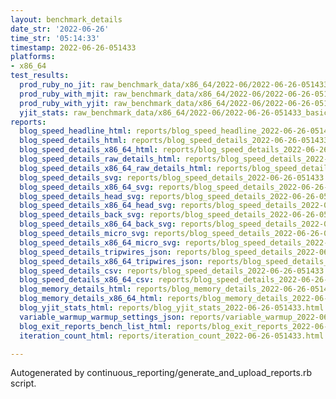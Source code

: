 ```yaml
---
layout: benchmark_details
date_str: '2022-06-26'
time_str: '05:14:33'
timestamp: 2022-06-26-051433
platforms:
- x86_64
test_results:
  prod_ruby_no_jit: raw_benchmark_data/x86_64/2022-06/2022-06-26-051433_basic_benchmark_prod_ruby_no_jit.json
  prod_ruby_with_mjit: raw_benchmark_data/x86_64/2022-06/2022-06-26-051433_basic_benchmark_prod_ruby_with_mjit.json
  prod_ruby_with_yjit: raw_benchmark_data/x86_64/2022-06/2022-06-26-051433_basic_benchmark_prod_ruby_with_yjit.json
  yjit_stats: raw_benchmark_data/x86_64/2022-06/2022-06-26-051433_basic_benchmark_yjit_stats.json
reports:
  blog_speed_headline_html: reports/blog_speed_headline_2022-06-26-051433.html
  blog_speed_details_html: reports/blog_speed_details_2022-06-26-051433.html
  blog_speed_details_x86_64_html: reports/blog_speed_details_2022-06-26-051433.x86_64.html
  blog_speed_details_raw_details_html: reports/blog_speed_details_2022-06-26-051433.raw_details.html
  blog_speed_details_x86_64_raw_details_html: reports/blog_speed_details_2022-06-26-051433.x86_64.raw_details.html
  blog_speed_details_svg: reports/blog_speed_details_2022-06-26-051433.svg
  blog_speed_details_x86_64_svg: reports/blog_speed_details_2022-06-26-051433.x86_64.svg
  blog_speed_details_head_svg: reports/blog_speed_details_2022-06-26-051433.head.svg
  blog_speed_details_x86_64_head_svg: reports/blog_speed_details_2022-06-26-051433.x86_64.head.svg
  blog_speed_details_back_svg: reports/blog_speed_details_2022-06-26-051433.back.svg
  blog_speed_details_x86_64_back_svg: reports/blog_speed_details_2022-06-26-051433.x86_64.back.svg
  blog_speed_details_micro_svg: reports/blog_speed_details_2022-06-26-051433.micro.svg
  blog_speed_details_x86_64_micro_svg: reports/blog_speed_details_2022-06-26-051433.x86_64.micro.svg
  blog_speed_details_tripwires_json: reports/blog_speed_details_2022-06-26-051433.tripwires.json
  blog_speed_details_x86_64_tripwires_json: reports/blog_speed_details_2022-06-26-051433.x86_64.tripwires.json
  blog_speed_details_csv: reports/blog_speed_details_2022-06-26-051433.csv
  blog_speed_details_x86_64_csv: reports/blog_speed_details_2022-06-26-051433.x86_64.csv
  blog_memory_details_html: reports/blog_memory_details_2022-06-26-051433.html
  blog_memory_details_x86_64_html: reports/blog_memory_details_2022-06-26-051433.x86_64.html
  blog_yjit_stats_html: reports/blog_yjit_stats_2022-06-26-051433.html
  variable_warmup_warmup_settings_json: reports/variable_warmup_2022-06-26-051433.warmup_settings.json
  blog_exit_reports_bench_list_html: reports/blog_exit_reports_2022-06-26-051433.bench_list.html
  iteration_count_html: reports/iteration_count_2022-06-26-051433.html

---
```

Autogenerated by continuous_reporting/generate_and_upload_reports.rb script.

